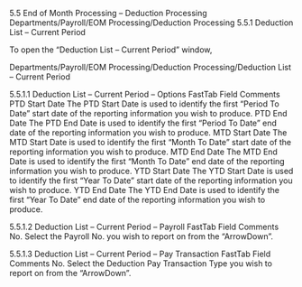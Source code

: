 5.5	End of Month Processing – Deduction Processing
Departments/Payroll/EOM Processing/Deduction Processing
5.5.1	Deduction List – Current Period

To open the “Deduction List – Current Period” window,

Departments/Payroll/EOM Processing/Deduction Processing/Deduction List – Current Period
 



5.5.1.1	Deduction List – Current Period – Options FastTab
Field	Comments
PTD Start Date	The PTD Start Date is used to identify the first “Period To Date” start date of the reporting information you wish to produce.
PTD End Date	The PTD End Date is used to identify the first “Period To Date” end date of the reporting information you wish to produce.
MTD Start Date	The MTD Start Date is used to identify the first “Month To Date” start date of the reporting information you wish to produce.
MTD End Date	The MTD End Date is used to identify the first “Month To Date” end date of the reporting information you wish to produce.
YTD Start Date	The YTD Start Date is used to identify the first “Year To Date” start date of the reporting information you wish to produce.
YTD End Date	The YTD End Date is used to identify the first “Year To Date” end date of the reporting information you wish to produce.

5.5.1.2	Deduction List – Current Period – Payroll FastTab
Field	Comments
No.	Select the Payroll No. you wish to report on from the “ArrowDown”.

5.5.1.3	Deduction List – Current Period – Pay Transaction FastTab
Field	Comments
No.	Select the Deduction Pay Transaction Type you wish to report on from the “ArrowDown”.

